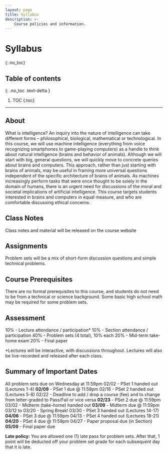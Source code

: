 ```yaml
---
layout: page
title: Syllabus
description: >-
    Course policies and information.
---
```


# Syllabus
{:.no_toc}

## Table of contents
{: .no_toc .text-delta }

1. TOC
{:toc}

---

## About
What is intelligence? An inquiry into the nature of intelligence can take different forms – philosophical, biological, mathematical or technological. In this course, we will use machine intelligence (everything from voice recognizing smartphones to game-playing computers) as a handle to think about natural intelligence (brains and behavior of animals). Although we will start with big, general questions, we will quickly move to concrete queries about brains and computers. This approach, rather than just starting with brains of animals, may be useful in framing more universal questions independent of the specific architecture of brains of animals. As machines increasingly perform tasks that were once thought to be solely in the domain of humans, there is an urgent need for discussions of the moral and societal implications of artificial intelligence. This course targets students interested in brains and computers in equal measure, and who are comfortable discussing ethical concerns.

## Class Notes
Class notes and material will be released on the course website

## Assignments
Problem sets will be a mix of short-form discussion questions and simple technical problems. 

## Course Prerequisites
There are no formal prerequisites to this course, and students do not need to be from a technical or science background. Some basic high school math may be required for some problem sets.

## Assessment
10% - Lecture attendance / participation*
10% - Section attendance / participation
40% - Problem sets (4 total), 10% each
20% - Mid-term take-home exam
20% - Final paper

*Lectures will be interactive, with discussions throughout. Lectures will also be live-recorded and released after each class.

## Summary of Important Dates
All problem sets due on Wednesday at 11:59pm 
02/02 - PSet 1 handed out  (Lectures 1-4)
**02/09** - PSet 1 due @ 11:59pm
02/16 - PSet 2 handed out  (Lectures 5-8)
02/22 - Deadline to add / drop a course (fee) and to change from letter-graded to Pass/Fail or vice versa
**02/23** - PSet 2 due @ 11:59pm
03/02 - Midterm (take-home) handed out 
**03/09** - Midterm due @ 11:59pm
03/12 to 03/20 - Spring Break!
03/30 - PSet 3 handed out (Lectures 14-17)
**04/06** - PSet 3 due @ 11:59pm
04/13 - PSet 4 handed out (Lectures 18-21)
**04/20** - PSet 4 due @ 11:59pm
04/27 - Paper proposal due (in Section)
**05/09** - Final paper due

**Late policy:** You are allowed one (1) late pass for problem sets. After that, 1 point will be deducted off your problem set grade for each subsequent day that it is late.
